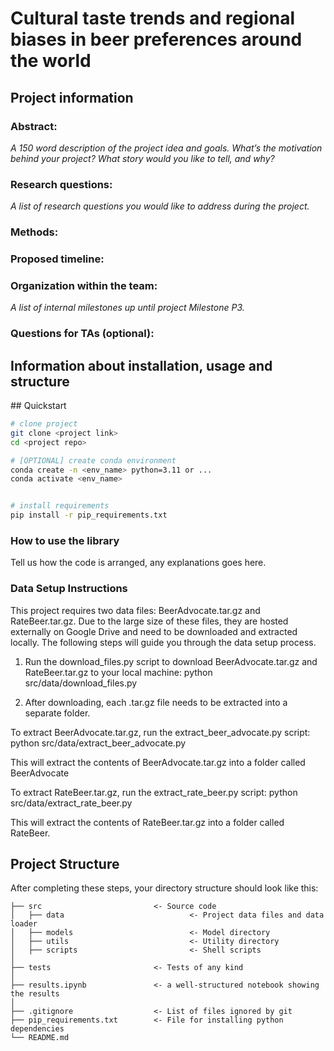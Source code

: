 # Cultural taste trends and regional biases in beer preferences around the world

## Project information 
### Abstract:
*A 150 word description of the project idea and goals. What’s the motivation behind your project? What story would you like to tell, and why?*


### Research questions:
*A list of research questions you would like to address during the project.*

### Methods:

### Proposed timeline:

### Organization within the team:
*A list of internal milestones up until project Milestone P3.*

### Questions for TAs (optional):





## Information about installation, usage and structure
## Quickstart

```bash
# clone project
git clone <project link>
cd <project repo>

# [OPTIONAL] create conda environment
conda create -n <env_name> python=3.11 or ...
conda activate <env_name>


# install requirements
pip install -r pip_requirements.txt
```



### How to use the library
Tell us how the code is arranged, any explanations goes here.


### Data Setup Instructions

This project requires two data files: BeerAdvocate.tar.gz and RateBeer.tar.gz. Due to the large size of these files, they are hosted externally on Google Drive and need to be downloaded and extracted locally. The following steps will guide you through the data setup process.

1) Run the download_files.py script to download BeerAdvocate.tar.gz and RateBeer.tar.gz to your local machine:
    python src/data/download_files.py

2) After downloading, each .tar.gz file needs to be extracted into a separate folder.

To extract BeerAdvocate.tar.gz, run the extract_beer_advocate.py script:
    python src/data/extract_beer_advocate.py

This will extract the contents of BeerAdvocate.tar.gz into a folder called BeerAdvocate

To extract RateBeer.tar.gz, run the extract_rate_beer.py script:
    python src/data/extract_rate_beer.py

This will extract the contents of RateBeer.tar.gz into a folder called RateBeer.


## Project Structure

After completing these steps, your directory structure should look like this:

```
├── src                         <- Source code
│   ├── data                            <- Project data files and data loader
│   ├── models                          <- Model directory
│   ├── utils                           <- Utility directory
│   ├── scripts                         <- Shell scripts
│
├── tests                       <- Tests of any kind
│
├── results.ipynb               <- a well-structured notebook showing the results
│
├── .gitignore                  <- List of files ignored by git
├── pip_requirements.txt        <- File for installing python dependencies
└── README.md
```